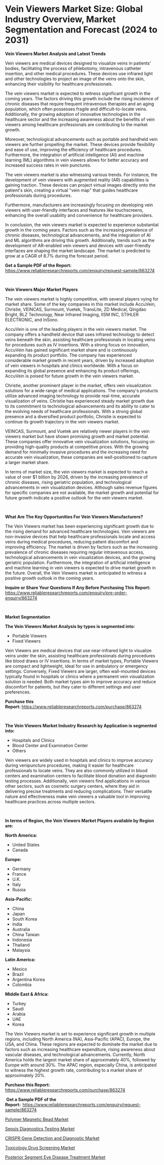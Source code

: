 <p><h1>Vein Viewers Market Size: Global Industry Overview, Market Segmentation and Forecast (2024 to 2031)</h1></p><p><strong>Vein Viewers Market Analysis and Latest Trends</strong></p>
<p><p>Vein viewers are medical devices designed to visualize veins in patients' bodies, facilitating the process of phlebotomy, intravenous catheter insertion, and other medical procedures. These devices use infrared light and other technologies to project an image of the veins onto the skin, enhancing their visibility for healthcare professionals.</p><p>The vein viewers market is expected to witness significant growth in the coming years. The factors driving this growth include the rising incidence of chronic diseases that require frequent intravenous therapies and an aging population, which often possesses fragile and difficult-to-locate veins. Additionally, the growing adoption of innovative technologies in the healthcare sector and the increasing awareness about the benefits of vein viewers among healthcare professionals are contributing to the market growth.</p><p>Moreover, technological advancements such as portable and handheld vein viewers are further propelling the market. These devices provide flexibility and ease of use, improving the efficiency of healthcare procedures. Furthermore, the integration of artificial intelligence (AI) and machine learning (ML) algorithms in vein viewers allows for better accuracy and increased success rates in vein punctures.</p><p>The vein viewers market is also witnessing various trends. For instance, the development of vein viewers with augmented reality (AR) capabilities is gaining traction. These devices can project virtual images directly onto the patient's skin, creating a virtual "vein map" that guides healthcare professionals during procedures.</p><p>Furthermore, manufacturers are increasingly focusing on developing vein viewers with user-friendly interfaces and features like touchscreens, enhancing the overall usability and convenience for healthcare providers.</p><p>In conclusion, the vein viewers market is expected to experience substantial growth in the coming years. Factors such as the increasing prevalence of chronic diseases, technological advancements, and the integration of AI and ML algorithms are driving this growth. Additionally, trends such as the development of AR-enabled vein viewers and devices with user-friendly interfaces are shaping the market landscape. The market is predicted to grow at a CAGR of 8.7% during the forecast period.</p></p>
<p><strong>Get a Sample PDF of the Report:&nbsp;</strong> <a href="https://www.reliableresearchreports.com/enquiry/request-sample/863274">https://www.reliableresearchreports.com/enquiry/request-sample/863274</a></p>
<p>&nbsp;</p>
<p><strong>Vein Viewers Major Market Players</strong></p>
<p><p>The vein viewers market is highly competitive, with several players vying for market share. Some of the key companies in this market include AccuVein, Christie, VEINCAS, Surmount, Vuetek, TransLite, ZD Medical, Qingdao Bright, BLZ Technology, Near Infrared Imaging, IISM INC, STIHLER ELECTRONIC, and InSono.</p><p>AccuVein is one of the leading players in the vein viewers market. The company offers a handheld device that uses infrared technology to detect veins beneath the skin, assisting healthcare professionals in locating veins for procedures such as IV insertions. With a strong focus on innovation, AccuVein has gained significant market share and is continuously expanding its product portfolio. The company has experienced considerable market growth in recent years, driven by increased adoption of vein viewers in hospitals and clinics worldwide. With a focus on expanding its global presence and enhancing its product offerings, AccuVein is poised for future growth in the vein viewers market.</p><p>Christie, another prominent player in the market, offers vein visualization solutions for a wide range of medical applications. The company's products utilize advanced imaging technology to provide real-time, accurate visualization of veins. Christie has experienced steady market growth due to its commitment to technological advancements and its ability to cater to the evolving needs of healthcare professionals. With a strong global presence and a diversified product portfolio, Christie is expected to continue its growth trajectory in the vein viewers market.</p><p>VEINCAS, Surmount, and Vuetek are relatively newer players in the vein viewers market but have shown promising growth and market potential. These companies offer innovative vein visualization solutions, focusing on providing high-quality products at competitive prices. With the growing demand for minimally invasive procedures and the increasing need for accurate vein visualization, these companies are well-positioned to capture a larger market share.</p><p>In terms of market size, the vein viewers market is expected to reach a value of over $1 billion by 2026, driven by the increasing prevalence of chronic diseases, rising geriatric population, and technological advancements in vein visualization devices. Although sales revenue figures for specific companies are not available, the market growth and potential for future growth indicate a positive outlook for the vein viewers market.</p></p>
<p>&nbsp;</p>
<p><strong>What Are The Key Opportunities For Vein Viewers Manufacturers?</strong></p>
<p><p>The Vein Viewers market has been experiencing significant growth due to the rising demand for advanced healthcare technologies. Vein viewers are non-invasive devices that help healthcare professionals locate and access veins during medical procedures, reducing patient discomfort and improving efficiency. The market is driven by factors such as the increasing prevalence of chronic diseases requiring regular intravenous access, technological advancements in vein visualization devices, and the growing geriatric population. Furthermore, the integration of artificial intelligence and machine learning in vein viewers is expected to drive market growth in the future. Overall, the Vein Viewers market is anticipated to witness a positive growth outlook in the coming years.</p></p>
<p><strong>Inquire or Share Your Questions If Any Before Purchasing This Report:</strong> <a href="https://www.reliableresearchreports.com/enquiry/pre-order-enquiry/863274">https://www.reliableresearchreports.com/enquiry/pre-order-enquiry/863274</a></p>
<p>&nbsp;</p>
<p><strong>Market Segmentation</strong></p>
<p><strong>The Vein Viewers Market Analysis by types is segmented into:</strong></p>
<p><ul><li>Portable Viewers</li><li>Fixed Viewers</li></ul></p>
<p><p>Vein Viewers are medical devices that use near-infrared light to visualize veins under the skin, assisting healthcare professionals during procedures like blood draws or IV insertions. In terms of market types, Portable Viewers are compact and lightweight, ideal for use in ambulatory or emergency settings. Conversely, Fixed Viewers are larger, often wall-mounted devices typically found in hospitals or clinics where a permanent vein visualization solution is needed. Both market types aim to improve accuracy and reduce discomfort for patients, but they cater to different settings and user preferences.</p></p>
<p><strong>Purchase this Report:&nbsp;</strong><a href="https://www.reliableresearchreports.com/purchase/863274">https://www.reliableresearchreports.com/purchase/863274</a></p>
<p>&nbsp;</p>
<p><strong>The Vein Viewers Market Industry Research by Application is segmented into:</strong></p>
<p><ul><li>Hospitals and Clinics</li><li>Blood Center and Examination Center</li><li>Others</li></ul></p>
<p><p>Vein viewers are widely used in hospitals and clinics to improve accuracy during venipuncture procedures, making it easier for healthcare professionals to locate veins. They are also commonly utilized in blood centers and examination centers to facilitate blood donation and diagnostic testing processes. Additionally, vein viewers find applications in various other sectors, such as cosmetic surgery centers, where they aid in delivering precise treatments and reducing complications. Their versatile nature and effectiveness make vein viewers a valuable tool in improving healthcare practices across multiple sectors.</p></p>
<p>&nbsp;</p>
<p><strong>In terms of Region, the Vein Viewers Market Players available by Region are:</strong></p>
<p>
    <p> <strong> North America: </strong>
        <ul>
            <li>United States</li>
            <li>Canada</li>
        </ul>
        </p> 
    <p> <strong> Europe: </strong>
        <ul>
            <li>Germany</li>
            <li>France</li>
            <li>U.K.</li>
            <li>Italy</li>
            <li>Russia</li>
        </ul>
        </p> 
    <p> <strong> Asia-Pacific: </strong>
        <ul>
            <li>China</li>
            <li>Japan</li>
            <li>South Korea</li>
            <li>India</li>
            <li>Australia</li>
            <li>China Taiwan</li>
            <li>Indonesia</li>
            <li>Thailand</li>
            <li>Malaysia</li>
        </ul>
        </p> 
    <p> <strong> Latin America: </strong>
        <ul>
            <li>Mexico</li>
            <li>Brazil</li>
            <li>Argentina Korea</li>
            <li>Colombia</li>
        </ul>
        </p> 
    <p> <strong> Middle East & Africa: </strong>
        <ul>
            <li>Turkey</li>
            <li>Saudi</li>
            <li>Arabia</li>
            <li>UAE</li>
            <li>Korea</li>
        </ul>
    </p>
    </p>
<p><p>The Vein Viewers market is set to experience significant growth in multiple regions, including North America (NA), Asia-Pacific (APAC), Europe, the USA, and China. These regions are expected to dominate the market due to factors such as increasing healthcare expenditure, rising awareness about vascular diseases, and technological advancements. Currently, North America holds the largest market share of approximately 40%, followed by Europe with around 30%. The APAC region, especially China, is anticipated to witness the highest growth rate, contributing to a market share of approximately 20%.</p></p>
<p><strong>Purchase this Report: </strong><a href="https://www.reliableresearchreports.com/purchase/863274">https://www.reliableresearchreports.com/purchase/863274</a></p>
<p>&nbsp;<strong>Get a Sample PDF of the Report:&nbsp;&nbsp;</strong><a href="https://www.reliableresearchreports.com/enquiry/request-sample/863274">https://www.reliableresearchreports.com/enquiry/request-sample/863274</a></p>
<p><strong></strong></p>
<p><p><a href="https://github.com/kipkeeva/Market-Research-Report-List-2/blob/main/polymer-magnetic-bead-market.md">Polymer Magnetic Bead Market</a></p><p><a href="https://github.com/kuntayevaz/Market-Research-Report-List-2/blob/main/sepsis-diagnostics-testing-market.md">Sepsis Diagnostics Testing Market</a></p><p><a href="https://github.com/marloy8/Market-Research-Report-List-2/blob/main/crispr-gene-detection-and-diagnostic-market.md">CRISPR Gene Detection and Diagnostic Market</a></p><p><a href="https://github.com/provorikovar/Market-Research-Report-List-2/blob/main/toxicology-drug-screening-market.md">Toxicology Drug Screening Market</a></p><p><a href="https://github.com/aliciawhite5576/Market-Research-Report-List-2/blob/main/posterior-segment-eye-disease-treatment-market.md">Posterior Segment Eye Disease Treatment Market</a></p></p>
